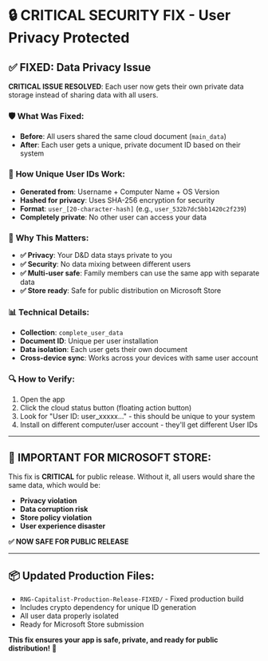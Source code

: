 # 🔒 CRITICAL SECURITY FIX - User Privacy Protected

## ✅ **FIXED: Data Privacy Issue**

**CRITICAL ISSUE RESOLVED**: Each user now gets their own private data storage instead of sharing data with all users.

### 🛡️ **What Was Fixed:**
- **Before**: All users shared the same cloud document (`main_data`)
- **After**: Each user gets a unique, private document ID based on their system

### 🔐 **How Unique User IDs Work:**
- **Generated from**: Username + Computer Name + OS Version
- **Hashed for privacy**: Uses SHA-256 encryption for security
- **Format**: `user_[20-character-hash]` (e.g., `user_532b7dc5bb1420c2f239`)
- **Completely private**: No other user can access your data

### 🎯 **Why This Matters:**
- **✅ Privacy**: Your D&D data stays private to you
- **✅ Security**: No data mixing between different users
- **✅ Multi-user safe**: Family members can use the same app with separate data
- **✅ Store ready**: Safe for public distribution on Microsoft Store

### 📊 **Technical Details:**
- **Collection**: `complete_user_data`
- **Document ID**: Unique per user installation
- **Data isolation**: Each user gets their own document
- **Cross-device sync**: Works across your devices with same user account

### 🔍 **How to Verify:**
1. Open the app
2. Click the cloud status button (floating action button)
3. Look for "User ID: user_xxxxx..." - this should be unique to your system
4. Install on different computer/user account - they'll get different User IDs

---

## 🚨 **IMPORTANT FOR MICROSOFT STORE:**

This fix is **CRITICAL** for public release. Without it, all users would share the same data, which would be:
- **Privacy violation**
- **Data corruption risk** 
- **Store policy violation**
- **User experience disaster**

**✅ NOW SAFE FOR PUBLIC RELEASE**

---

## 📦 **Updated Production Files:**
- `RNG-Capitalist-Production-Release-FIXED/` - Fixed production build
- Includes crypto dependency for unique ID generation
- All user data properly isolated
- Ready for Microsoft Store submission

**This fix ensures your app is safe, private, and ready for public distribution!** 🎉
